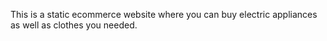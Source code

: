 This is a static ecommerce website where you can buy electric appliances as well as clothes you needed.
